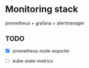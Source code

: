 # Monitoring stack

prometheus + grafana + alertmanager

## TODO

- [x] prometheus-node-exporter
- [ ] kube-state-metrics

